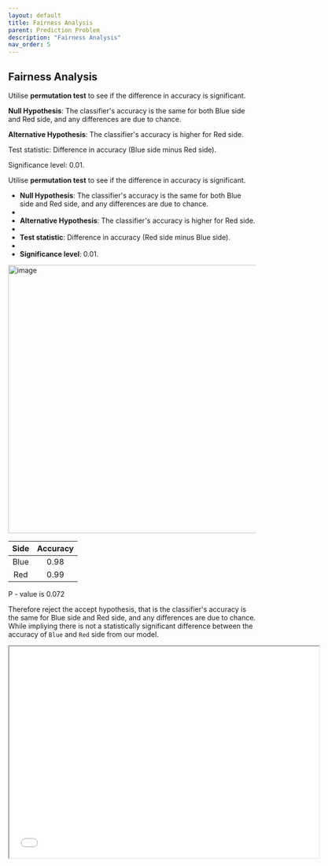 ```yaml
---
layout: default
title: Fairness Analysis
parent: Prediction Problem
description: "Fairness Analysis"
nav_order: 5
---
```


## Fairness Analysis

Utilise **permutation test** to see if the difference in accuracy is significant.

**Null Hypothesis**: The classifier's accuracy is the same for both Blue side and Red side, and any differences are due to chance.

**Alternative Hypothesis**: The classifier's accuracy is higher for Red side.

Test statistic: Difference in accuracy (Blue side minus Red side).

Significance level: 0.01.

Utilise **permutation test** to see if the difference in accuracy is significant.

- **Null Hypothesis**: The classifier's accuracy is the same for both Blue side and Red side, and any differences are due to chance.
- 
- **Alternative Hypothesis**: The classifier's accuracy is higher for Red side.
- 
- **Test statistic**: Difference in accuracy (Red side minus Blue side).
- 
- **Significance level**: 0.01.
  
<img width="545" alt="image" src="https://github.com/Ailinnastar/LeagueOfLegends/assets/156360722/0eb9cd01-8aed-4f30-a520-e9847b21f17c">


| Side | Accuracy |
|:-----------:|:-----------:|
| Blue | 0.98|
| Red | 0.99 |

P - value is 0.072

Therefore reject the accept hypothesis, that is the classifier's accuracy is the same for Blue side and Red side, and any differences are due to chance. While impliying there is not a statistically significant difference between the accuracy of `Blue` and `Red` side from our model.

<iframe src="diagram/diffference_acc.html" width=630 height=430 frameBorder=50></iframe> 
